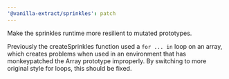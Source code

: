 ```yaml
---
'@vanilla-extract/sprinkles': patch
---
```


Make the sprinkles runtime more resilient to mutated prototypes.

Previously the createSprinkles function used a `for ... in` loop on an array, which creates problems when used in an environment that has monkeypatched the Array prototype improperly.
By switching to more original style for loops, this should be fixed.